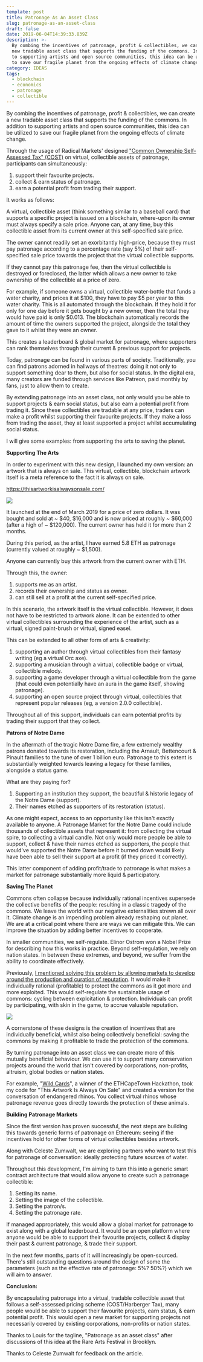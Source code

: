 ```yaml
---
template: post
title: Patronage As An Asset Class
slug: patronage-as-an-asset-class
draft: false
date: 2019-06-04T14:39:33.839Z
description: >-
  By combing the incentives of patronage, profit & collectibles, we can create a
  new tradable asset class that supports the funding of the commons. In addition
  to supporting artists and open source communities, this idea can be utilized
  to save our fragile planet from the ongoing effects of climate change.
category: IDEAS
tags:
  - blockchain
  - economics
  - patronage
  - collectible
---
```

By combing the incentives of patronage, profit & collectibles, we can create a new tradable asset class that supports the funding of the commons. In addition to supporting artists and open source communities, this idea can be utilized to save our fragile planet from the ongoing effects of climate change.

Through the usage of Radical Markets' designed ["Common Ownership Self-Assessed Tax" (COST)](https://blog.simondlr.com/harberger-tax-and-the-blockchain) on virtual, collectible assets of patronage, participants can simultaneously:

1. support their favourite projects.
2. collect & earn status of patronage.
3. earn a potential profit from trading their support.

It works as follows:

A virtual, collectible asset (think something similar to a baseball card) that supports a specific project is issued on a blockchain, where-upon its owner must always specify a sale price. Anyone can, at any time, buy this collectible asset from its current owner at this self-specified sale price. 

The owner cannot readily set an exorbitantly high-price, because they must pay patronage according to a percentage rate (say 5%) of their self-specified sale price towards the project that the virtual collectible supports.

If they cannot pay this patronage fee, then the virtual collectible is destroyed or foreclosed, the latter which allows a new owner to take ownership of the collectible at a price of zero.

For example, if someone owns a virtual, collectible water-bottle that funds a water charity, and prices it at $100, they have to pay $5 per year to this water charity. This is all automated through the blockchain. If they hold it for only for one day before it gets bought by a new owner, then the total they would have paid is only $0.013. The blockchain automatically records the amount of time the owners supported the project, alongside the total they gave to it whilst they were an owner.

This creates a leaderboard & global market for patronage, where supporters can rank themselves through their current & previous support for projects.

Today, patronage can be found in various parts of society. Traditionally, you can find patrons adorned in hallways of theatres: doing it not only to support something dear to them, but also for social status. In the digital era, many creators are funded through services like Patreon, paid monthly by fans, just to allow them to create.

By extending patronage into an asset class, not only would you be able to support projects & earn social status, but also earn a potential profit from trading it. Since these collectibles are tradable at any price, traders can make a profit whilst supporting their favourite projects. If they make a loss from trading the asset, they at least supported a project whilst accumulating social status.

I will give some examples: from supporting the arts to saving the planet.

**Supporting The Arts**

In order to experiment with this new design, I launched my own version: an artwork that is always on sale. This virtual, collectible, blockchain artwork itself is a meta reference to the fact it is always on sale. 

[https://thisartworkisalwaysonsale.com/ ](https://thisartworkisalwaysonsale.com/)

![](/media/1_pnylznii6spyxj6j9s0tkq.png)

It launched at the end of March 2019 for a price of zero dollars. It was bought and sold at \~ $40, $16,000 and is now priced at roughly \~ $60,000 (after a high of ~ $120,000). The current owner has held it for more than 2 months.

During this period, as the artist, I have earned 5.8 ETH as patronage (currently valued at roughly ~ $1,500).

Anyone can currently buy this artwork from the current owner with ETH.

Through this, the owner: 

1. supports me as an artist.
2. records their ownership and status as owner.
3. can still sell at a profit at the current self-specified price.

In this scenario, the artwork itself is the virtual collectible. However, it does not have to be restricted to artwork alone. It can be extended to other virtual collectibles surrounding the experience of the artist, such as a virtual, signed paint-brush or virtual, signed easel. 

This can be extended to all other form of arts & creativity: 

1. supporting an author through virtual collectibles from their fantasy writing (eg a virtual Orc axe).
2. supporting a musician through a virtual, collectible badge or virtual, collectible melody.
3. supporting a game developer through a virtual collectible from the game (that could even potentially have an aura in the game itself, showing patronage).
4. supporting an open source project through virtual, collectibles that represent popular releases (eg, a version 2.0.0 collectible).

Throughout all of this support, individuals can earn potential profits by trading their support that they collect.

**Patrons of Notre Dame**

In the aftermath of the tragic Notre Dame fire, a few extremely wealthy patrons donated towards its restoration, including the Arnault, Bettencourt & Pinault families to the tune of over 1 billion euro. Patronage to this extent is substantially weighted towards leaving a legacy for these families, alongside a status game. 

What are they paying for? 

1. Supporting an institution they support, the beautiful & historic legacy of the Notre Dame (support).
2. Their names etched as supporters of its restoration (status).

As one might expect, access to an opportunity like this isn't exactly available to anyone. A Patronage Market for the Notre Dame could include thousands of collectible assets that represent it: from collecting the virtual spire, to collecting a virtual candle. Not only would more people be able to support, collect & have their names etched as supporters, the people that would've supported the Notre Dame before it burned down would likely have been able to sell their support at a profit (if they priced it correctly).

This latter component of adding profit/trade to patronage is what makes a market for patronage substantially more liquid & participatory.

**Saving The Planet**

Commons often collapse because individually rational incentives supersede the collective benefits of the people: resulting in a classic tragedy of the commons. We leave the world with our negative externalities strewn all over it. Climate change is an impending problem already reshaping out planet. We are at a critical point where there are ways we can mitigate this. We can improve the situation by adding better incentives to cooperate.

In smaller communities, we self-regulate. Elinor Ostrom won a Nobel Prize for describing how this works in practice. Beyond self-regulation, we rely on nation states. In between these extremes, and beyond, we suffer from the ability to coordinate effectively.

Previously, [I mentioned solving this problem by allowing markets to develop around the production and curation of reputation](https://medium.com/@simondlr/saving-the-planet-making-it-profitable-to-protect-the-commons-50393906fe22). It would make it individually rational (profitable) to protect the commons as it got more and more exploited. This would self-regulate the sustainable usage of commons: cycling between exploitation & protection. Individuals can profit by participating, with skin in the game, to accrue valuable reputation.

![](/media/1_hiza7lq_a_lv_jyrguy50q.jpeg)

A cornerstone of these designs is the creation of incentives that are individually beneficial, whilst also being collectively beneficial: saving the commons by making it profitable to trade the protection of the commons.

By turning patronage into an asset class we can create more of this mutually beneficial behaviour. We can use it to support many conservation projects around the world that isn't covered by corporations, non-profits, altruism, global bodies or nation states.

For example, "[Wild Cards](https://devpost.com/software/ethcapetown_wildcards)", a winner of the ETHCapeTown Hackathon, took my code for "This Artwork Is Always On Sale" and created a version for the conversation of endangered rhinos. You collect virtual rhinos whose patronage revenue goes directly towards the protection of these animals.

**Building Patronage Markets**

Since the first version has proven successful, the next steps are building this towards generic forms of patronage on Ethereum: seeing if the incentives hold for other forms of virtual collectibles besides artwork.

Along with Celeste Zumwalt, we are exploring partners who want to test this for patronage of conversation: ideally protecting future sources of water.

Throughout this development, I'm aiming to turn this into a generic smart contract architecture that would allow anyone to create such a patronage collectible: 

1. Setting its name.
2. Setting the image of the collectible.
3. Setting the patron/s.
4. Setting the patronage rate.

If managed appropriately, this would allow a global market for patronage to exist along with a global leaderboard. It would be an open platform where anyone would be able to support their favourite projects, collect & display their past & current patronage, & trade their support.

In the next few months, parts of it will increasingly be open-sourced. There's still outstanding questions around the design of some the parameters (such as the effective rate of patronage: 5%? 50%?) which we will aim to answer.

**Conclusion:**

By encapsulating patronage into a virtual, tradable collectible asset that follows a self-assessed pricing scheme (COST/Harberger Tax), many people would be able to support their favourite projects, earn status, & earn potential profit. This would open a new market for supporting projects not necessarily covered by existing corporations, non-profits or nation states.

Thanks to Louis for the tagline, "Patronage as an asset class" after discussions of this idea at the Rare Arts Festival in Brooklyn.

Thanks to Celeste Zumwalt for feedback on the article.
